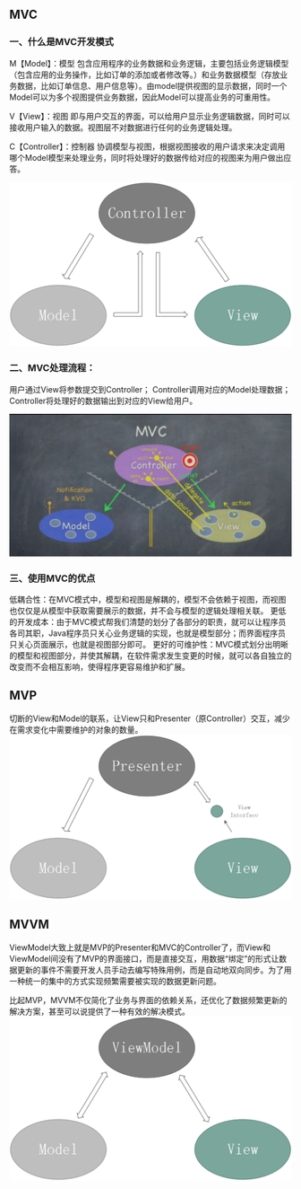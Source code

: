 
## MVC

### 一、什么是MVC开发模式

M【Model】：模型 
包含应用程序的业务数据和业务逻辑，主要包括业务逻辑模型（包含应用的业务操作，比如订单的添加或者修改等。）和业务数据模型（存放业务数据，比如订单信息、用户信息等​）。由model提供视图的显示数据，同时一个Model可以为多个视图提供业务数据，因此Model可以提高业务的可重用性。

<!-- more -->

V【View】：视图 
即与用户交互的界面，可以给用户显示业务逻辑数据，同时可以接收用户输入的数据。视图层不对数据进行任何的业务逻辑处理。

C【Controller】：控制器 
协调模型与视图，根据视图接收的用户请求来决定调用哪个Model模型来处理业务，同时将处理好的数据传给对应的视图来为用户做出应答。

![MVC](images/MVC.png)

### 二、MVC处理流程：

用户通过View将参数提交到Controller；
Controller调用对应的Model处理数据；
Controller将处理好的数据输出到对应的View给用户。

![MVC1](images/MVC1.png)

### 三、使用MVC的优点

低耦合性：在MVC模式中，模型和视图是解耦的，模型不会依赖于视图，而视图也仅仅是从模型中获取需要展示的数据，并不会与模型的逻辑处理相关联。
更低的开发成本：由于MVC模式帮我们清楚的划分了各部分的职责，就可以让程序员各司其职，Java程序员只关心业务逻辑的实现，也就是模型部分；而界面程序员只关心页面展示，也就是视图部分即可。
更好的可维护性：MVC模式划分出明晰的模型和视图部分，并使其解耦，在软件需求发生变更的时候，就可以各自独立的改变而不会相互影响，使得程序更容易维护和扩展。

## MVP
切断的View和Model的联系，让View只和Presenter（原Controller）交互，减少在需求变化中需要维护的对象的数量。
![MVP](images/MVP.png)


## MVVM
ViewModel大致上就是MVP的Presenter和MVC的Controller了，而View和ViewModel间没有了MVP的界面接口，而是直接交互，用数据“绑定”的形式让数据更新的事件不需要开发人员手动去编写特殊用例，而是自动地双向同步。为了用一种统一的集中的方式实现频繁需要被实现的数据更新问题。

比起MVP，MVVM不仅简化了业务与界面的依赖关系，还优化了数据频繁更新的解决方案，甚至可以说提供了一种有效的解决模式。
![MVVM](images/MVVM.png)
